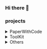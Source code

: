 ### Hi there 👋

<!--
**songs18/songs18** is a ✨ _special_ ✨ repository because its `README.md` (this file) appears on your GitHub profile.

Here are some ideas to get you started:

- 🔭 I’m currently working on ...
- 🌱 I’m currently learning ...
- 👯 I’m looking to collaborate on ...
- 🤔 I’m looking for help with ...
- 💬 Ask me about ...
- 📫 How to reach me: ...
- 😄 Pronouns: ...
- ⚡ Fun fact: ...
-->

<!--
I'm songs18

<p align="left">
    <img src="https://github-readme-stats-ecru-tau.vercel.app/api?username=songs18&count_private=true&show_icons=true&theme=gruvbox" alt="my github stats" width="420"/>
    &nbsp;
    <img src="https://github-readme-stats-ecru-tau.vercel.app/api/top-langs/?username=songs18&count_private=true&show_icons=true&layout=compact&theme=gruvbox" alt="languages" height="165">
</p>
-->
### projects

<details>
  <summary>PaperWithCode</summary>

* Embedding Compression with Right Triangle Similarity Transformations [source code](https://github.com/songs18/rtst) / [preview](https://github.com/songs18/rtst)
* Learning Discrete Sentence Representations via Construction & Decomposition[source code](https://github.com/songs18/cd_algorithm) / [preview](https://github.com/songs18/cd_algorithm)

</details>


<details>
  <summary>ToolKit</summary>

* m3u8-To-MP4 [source code](https://github.com/songs18/m3u8_To_MP4) / [preview](https://github.com/songs18/m3u8_To_MP4)
* SyncFolder [source code](https://github.com/songs18/SyncFolder) / [preview](https://github.com/songs18/SyncFolder)
* PyJoplin [source code](https://github.com/songs18/PyJoplin) / [preview](https://github.com/songs18/PyJoplin)
* UCBrowserBookmark [source code](https://github.com/songs18/UCBrowserBookmark) / [preview](https://github.com/songs18/UCBrowserBookmark)

</details>


<details>
  <summary>Others</summary>

* Bert4TF2 [source code](https://github.com/songs18/Bert4TF2) / [preview](https://github.com/songs18/Bert4TF2)

</details>
